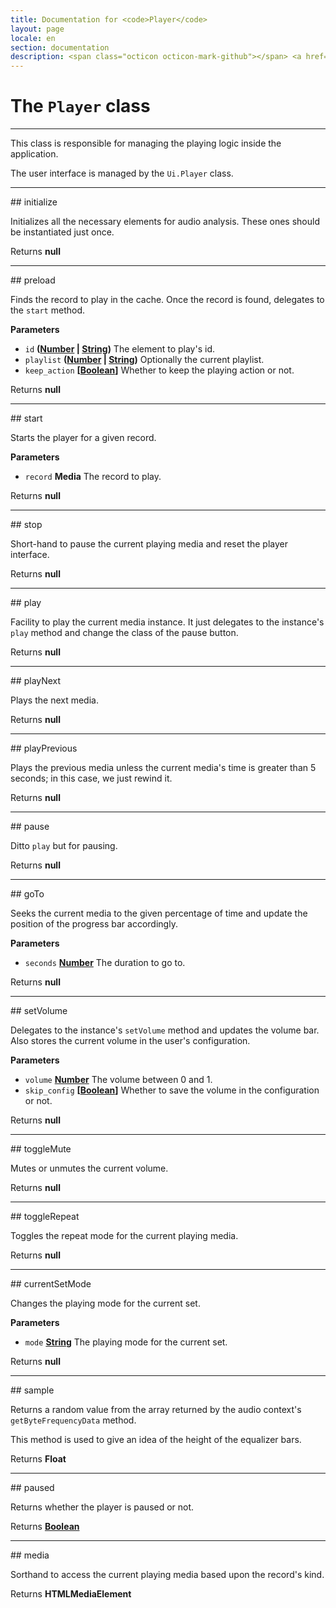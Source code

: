 ```yaml
---
title: Documentation for <code>Player</code>
layout: page
locale: en
section: documentation
description: <span class="octicon octicon-mark-github"></span> <a href="https://github.com/daplayer/daplayer/tree/master/app/player.js">See the app/player.js file on GitHub</a>
---
```

# The `Player` class
<hr>

This class is responsible for managing the playing logic
inside the application.

The user interface is managed by the `Ui.Player` class.

<hr>
## initialize

Initializes all the necessary elements for audio analysis.
These ones should be instantiated just once.

Returns **null** 

<hr>
## preload

Finds the record to play in the cache. Once the record
is found, delegates to the `start` method.

**Parameters**

-   `id` **([Number](https://developer.mozilla.org/en-US/docs/Web/JavaScript/Reference/Global_Objects/Number) \| [String](https://developer.mozilla.org/en-US/docs/Web/JavaScript/Reference/Global_Objects/String))** The element to play's id.
-   `playlist` **([Number](https://developer.mozilla.org/en-US/docs/Web/JavaScript/Reference/Global_Objects/Number) \| [String](https://developer.mozilla.org/en-US/docs/Web/JavaScript/Reference/Global_Objects/String))** Optionally the current
                                          playlist.
-   `keep_action` **\[[Boolean](https://developer.mozilla.org/en-US/docs/Web/JavaScript/Reference/Global_Objects/Boolean)]** Whether to keep the
                                          playing action or not.

Returns **null** 

<hr>
## start

Starts the player for a given record.

**Parameters**

-   `record` **Media** The record to play.

Returns **null** 

<hr>
## stop

Short-hand to pause the current playing media and reset
the player interface.

Returns **null** 

<hr>
## play

Facility to play the current media instance. It just
delegates to the instance's `play` method and change
the class of the pause button.

Returns **null** 

<hr>
## playNext

Plays the next media.

Returns **null** 

<hr>
## playPrevious

Plays the previous media unless the current media's time
is greater than 5 seconds; in this case, we just rewind
it.

Returns **null** 

<hr>
## pause

Ditto `play` but for pausing.

Returns **null** 

<hr>
## goTo

Seeks the current media to the given percentage of time
and update the position of the progress bar accordingly.

**Parameters**

-   `seconds` **[Number](https://developer.mozilla.org/en-US/docs/Web/JavaScript/Reference/Global_Objects/Number)** The duration to go to.

Returns **null** 

<hr>
## setVolume

Delegates to the instance's `setVolume` method and
updates the volume bar. Also stores the current
volume in the user's configuration.

**Parameters**

-   `volume` **[Number](https://developer.mozilla.org/en-US/docs/Web/JavaScript/Reference/Global_Objects/Number)** The volume between 0 and 1.
-   `skip_config` **\[[Boolean](https://developer.mozilla.org/en-US/docs/Web/JavaScript/Reference/Global_Objects/Boolean)]** Whether to save the volume
                                     in the configuration or not.

Returns **null** 

<hr>
## toggleMute

Mutes or unmutes the current volume.

Returns **null** 

<hr>
## toggleRepeat

Toggles the repeat mode for the current playing media.

Returns **null** 

<hr>
## currentSetMode

Changes the playing mode for the current set.

**Parameters**

-   `mode` **[String](https://developer.mozilla.org/en-US/docs/Web/JavaScript/Reference/Global_Objects/String)** The playing mode for the current set.

Returns **null** 

<hr>
## sample

Returns a random value from the array returned by the
audio context's `getByteFrequencyData` method.

This method is used to give an idea of the height of
the equalizer bars.

Returns **Float** 

<hr>
## paused

Returns whether the player is paused or not.

Returns **[Boolean](https://developer.mozilla.org/en-US/docs/Web/JavaScript/Reference/Global_Objects/Boolean)** 

<hr>
## media

Sorthand to access the current playing media based
upon the record's kind.

Returns **HTMLMediaElement** 
